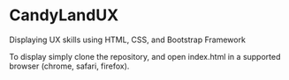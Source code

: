 # CandyLandUX
Displaying UX skills using  HTML, CSS, and Bootstrap Framework

To display simply clone the repository, and open index.html in a supported browser (chrome, safari, firefox).
